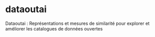 # dataoutai
Dataoutai : Représentations et mesures de similarité pour explorer et améliorer les catalogues de données ouvertes
